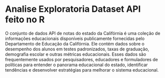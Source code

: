 # Analise Exploratoria Dataset API feito no R
O conjunto de dados API de notas do estado da Califórnia é uma coleção de informações educacionais disponíveis publicamente fornecidas pelo Departamento de Educação da Califórnia. Ele contém dados sobre o desempenho dos alunos em testes padronizados, taxas de graduação, demografia escolar e outras métricas educacionais. Esses dados são frequentemente usados por pesquisadores, educadores e formuladores de políticas para entender o panorama educacional do estado, identificar tendências e desenvolver estratégias para melhorar o sistema educacional.
